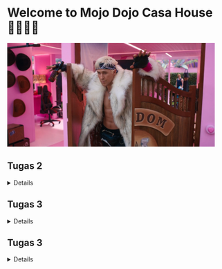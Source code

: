 # Welcome to Mojo Dojo Casa House 🕺🏻💃🏻
<img src="static/CasaHouse.png" width="480" height="240">

## Tugas 2
<details>

### Cara _Step by Step_ Mengimplementasikan _Checklist_ 
1. Membuat repositori baru dengan nama ```Mojo Dojo Casa House```.
2. Menghubungkan repositori lokal dengan repositori di GitHub.
3. Melakukan _cloning_ repositori tersebut ke komputer lokal.
4. Membuat _virtual environment_ Python dengan perintah:
    ```bash
    python3 -m venv env
    ```
5. Mengaktifkan _virtual environment_ Python baru dengan perintah:
    ```bash
    source env/bin/activate
    ```
6. Membuat file ```requirements.txt``` dengan menambahkan beberapa _depedencies_.
    ```
    django
    gunicorn
    whitenoise
    psycopg2-binary
    requests
    urllib3
    ```
7. Menginstalasi _dependencies_ dengan pip.
    ```bash
    pip install -r requirements.txt
    ```
8. Membuat proyek Django baru dengan perintah:
    ```bash
    django-admin startproject mojo_dojo_casa_house .
    ```
9. Mengubah ```ALLOWED_HOSTS``` di ```settings.py``` untuk keperluan deployment pada direktori ```mojo_dojo_casa_house```.
    ```bash
    ...
    ALLOWED_HOSTS = ["localhost", "127.0.0.1"]
    ...
    ```
10. Membuat aplikasi baru dengan nama ```main``` dengan perintah:
    ```python
    python manage.py startapp main
    ```
11. Mendaftarkan aplikasi ```main``` ke dalam ```settings.py```
    ```
    INSTALLED_APPS = [
    ...,
    'main'
    ]
    ```
12. Mengisi berkas ```models.py``` pada direktori aplikasi ```main``` dengan kode:
    ```python
    from django.db import models

    class Product(models.Model):
        name = models.CharField(max_length=255)
        price = models.IntegerField()
        description = models.TextField()
        quantity = models.IntegerField()
    ```
13. Melakukan migrasi dengan perintah:
    ```python
    python manage.py makemigrations
    python manage.py migrate
    ```
14. Membuat direktori template dan template ```main.html```. 
    ```html
    <h1>Mojo Dojo Casa House 🕺🏻💃🏻</h1>

    <h3>Welcome to our online shop! </h3>
    <p>Username: {{ name }}</p>
    <p>Class: {{ class }}</p>
    ```
15. Menambahkan fungsi pada berkas ```views.py```:
    ```python
    from django.shortcuts import render

    def show_main(request):
        context = {
            'name' : 'Joanne',
            'class' : 'PBP C'
        }

        return render(request, "main.html", context)
    ```
16. Melakukan _routing_ URL di dalam direktori ```main``` dengan membuat berkas ```urls.py``` yang isinya:
    ```python
    from django.urls import path
    from main.views import show_main

    app_name = 'main'

    urlpatterns = [
        path('', show_main, name='show_main'),
    ]
    ```
17. Melakukan tes aplikasi pada localhost dengan perintah:
    ```python
    python3 manage.py runserver
    ```
18. Membuka ```http://localhost:8000``` untuk melihat aplikasi pada _browser_
19. Melakukan _deploy app_ ke situs Pacil Web Server (PWS)

### Bagan _Request Client_ ke _Web_ Aplikasi berbasis Django
<img src="static/BaganDjango.png" width="500" height="375">

_Request_ dari pengguna akan diproses terlebih dahulu sebelum diteruskan ke View yang tepat. View tersebut kemudian akan mengakses atau memodifikasi data di Model dan menggunakan Template untuk menampilkan dan mengirimkan respons kembali ke pengguna.

### Fungsi ```git``` dalam Pengembangan Perangkat Lunak
1. Mencatat semua perubahan kode, memungkinkan _developer_ melihat riwayat modifikasi dan siapa yang melakukan perubahan.
2. Memungkinkan banyak _developer_ bekerja secara bersamaan di cabang berbeda tanpa konflik, dengan kemampuan menggabungkan hasil kerja menggunakan _merge_.
3. Memfasilitasi pengelolaan versi perangkat lunak sehingga pengembang dapat beralih antar versi atau mengembalikan kode ke versi sebelumnya.
4. Menyimpan proyek dalam repositori yang dapat diakses lokal atau melalui server, seperti GitHub, untuk pembaruan atau pengunduhan kode.
5. Mendukung integrasi berkelanjutan dengan memudahkan ```pull```, ```commit```, dan ```push``` perubahan serta pengujian otomatis.

### Alasan Mengapa Framework Django Dijadikan Permulaan Pembelajaran PengembanganPperangkat Lunak
1. Tersedia banyak fitur bawaan sehingga pemula bisa langsung fokus pada pengembangan (seperti autentikasi, routing URL, dan pengelolaan database).
2. Terdapat pola arsitektur _Model View Template_ (MVT) yang memudahkan pemahaman pemisahan logika, tampilan, dan data.
3. Memiliki dokumentasi lengkap yang mudah diikuti oleh pemula.
4. Mendorong _clean code writing_ yang terstruktur, membantu membangun kebiasaan pengembangan yang baik.
5. Memiliki banyak pengguna dan komunitas sehingga dapat mendukung pemula dalam belajar dan menemukan solusi.

### Alasan Model pada Django disebut ORM
Disebut sebagai _Object-Relational Mapping_ (ORM) karena ORM memungkinkan kita untuk menghubungkan objek Python dengan tabel di database. Dengan ORM, kita dapat membuat, membaca, memperbarui, dan menghapus data di database tanpa menulis _query_ SQL secara langsung. 

Misalnya, setiap model di Django mewakili tabel dalam _database_, dan setiap atribut model mewakili kolom dalam tabel tersebut. ORM juga memudahkan pengelolaan relasi antar tabel dan perubahan skema database dengan sistem migrasi otomatis.
</details>

## Tugas 3
<details>

### Alasan Mengapa Kita Perlu Data Delivery dalam Pengimplementasian sebuah _Platform_
1. Menjamin data yang dikirim secara cepat dan akurat.
2. Memastikan data relevan dan tepat waktu untuk analisis dan pengambilan keputusan.
3. Menghubungkan berbagai bagian sistem agar berfungsi secara baik.
4. Melindungi data dengan enkripsi selama pengiriman untuk mencegah akses tidak sah.
5. Mengelola volume data yang meningkat secara dinamis untuk menjaga performa platform.

### Mana yang lebih baik antara XML dan JSON?
Menurut saya, JSON lebih baik dan populer daripada XML untuk kebanyakan penggunaan saat ini. JSON lebih mudah dibaca dan ditulis, memiliki ukuran file yang lebih kecil, dan lebih cepat dalam proses unduhan dan _parsing_. 

Namun, XML masih memiliki beberapa keunggulan, seperti dukungan untuk hal yang lebih kompleks serta kemampuan untuk menyertakan metadata dan atribut tambahan. Meskipun begitu, JSON lebih sering dipilih karena kesederhanaan dan efisiensinya dalam konteks aplikasi web dan mobile saat ini.

### Fungsi Method `is_valid()` pada ```form.py``` Django
Method ini digunakan untuk memeriksa apakah data yang diisi di formulir sudah sesuai dengan aturan dan validasi yang ditetapkan. Dengan memanggil `is_valid()`, kita bisa menghindari kesalahan dan data yang tidak konsisten, serta memberikan umpan balik kepada pengguna jika ada kesalahan dalam input mereka. Hal ini untuk menjaga agar data yang diproses tetap aman dan sesuai dengan ketentuan yang telah ditetapkan.

### Alasan Kita Membutuhkan `csrf_token` pada `forms.py` Django
`csrf_token` diperlukan untuk melindungi aplikasi dari serangan Cross-Site Request Forgery (CSRF). Token ini membantu memastikan bahwa permintaan yang dikirimkan berasal dari pengguna yang sah dan bukan dari sumber eksternal yang berbahaya. Ketika formulir dikirim, Django memverifikasi token untuk mencegah permintaan palsu dan melindungi data pengguna dari manipulasi tidak sah.

Jika `csrf_token` tidak ditambahkan, aplikasi/website akan rentan terhadap serangan CSRF. Penyerang bisa memanfaatkan kerentanan ini dengan membuat formulir berbahaya yang mengirimkan data ke server kita atas nama pengguna yang sah, berpotensi menyebabkan perubahan data atau tindakan merugikan.

### Cara _Step by Step_ Mengimplementasikan _Checklist_ 
1. Membuat ```forms.py``` di direktori ```main``` dengan kode:
    ```python
    from django.forms import ModelForm
    from main.models import Product

    class ProductForm(ModelForm):
        class Meta:
            model = Product
            fields = ["name", "price", "description", "quantity"]
    ```

2. Menambahkan Method ```add_page``` untuk menambah entri database pada file ```views.py``` di direktori main
    ```python
    def add_product(request):
    form = ProductForm(request.POST or None)

    if form.is_valid() and request.method == "POST":
        form.save()
        return redirect('main:show_main')
    
    context = {'form': form}
    return render(request, 'add_product.html', context)
    ```

3. Mengimplementasikan form yang telah dibuat ke dalam laman baru dengan template html yang baru ```add_product.html```.

4. Routing URL ke laman yang bersangkutan di file ```urls.py``` di direktori ```main```.
    ```python
    . . .
    urlpatterns = [
        . . .
        path('add-product', add_product, name='add_product'),
    }
    ```

5. Membuat direktori ```templates``` pada direktori utama sebagai basis direktori lain dan buat sebuah berkas bernama ```base.html```.

6. Menambahkan lokasi folder templates tersebut ke settings.py di direktori ```mojo_dojo_casa_house``` dengan kode:
    ```python
    ...
    TEMPLATES = [
        {
            'BACKEND': 'django.template.backends.django.DjangoTemplates',
            'DIRS': [BASE_DIR / 'templates'], # Tambahkan konten baris ini
            'APP_DIRS': True,
            ...
        }
    ]
    ...
    ```

7. Mengimplementasikan database ke dalam ```main.html``` dan juga menjadi perpanjangan dari ```base.html``` dengan kode:
    ```html
    {% extends 'base.html' %}
    {% block content %}
    <div class="container mt-5">
        <h1 class="text-center header">Mojo Dojo Casa House 🕺🏻💃🏻</h1>
        <h3 class="text-center header">Welcome to our online shop!</h3>

        <div class="user-info mb-4 text-center">
            <p><strong>Username:</strong> {{ name }}</p>
            <p><strong>Class:</strong> {{ class }}</p>
        </div>

        <h2 class="my-4 header">Product List</h2>
        {% if not product_entries %}
            <p class="text-muted text-center">No products available in the store.</p>
        {% else %}
            <div class="table-responsive">
                <table class="table table-striped table-hover">
                    <thead class="thead-dark">
                        <tr>
                            <th>Product Name</th>
                            <th>Price</th>
                            <th>Description</th>
                            <th>Quantity</th>
                        </tr>
                    </thead>
                    <tbody>
                        {% comment %} Display product data below this line {% endcomment %}
                        {% for product_entry in product_entries %}
                        <tr>
                            <td>{{ product_entry.name }}</td>
                            <td>${{ product_entry.price }}</td>
                            <td>{{ product_entry.description }}</td>
                            <td>{{ product_entry.quantity }}</td>
                        </tr>
                        {% endfor %}
                    </tbody>
                </table>
            </div>
        {% endif %}

        <div class="text-center" style="margin-top: 50px;"> <!-- Adjusted inline margin -->
            <a href="{% url 'main:add_product' %}" class="btn btn-primary">Add New Product</a>
        </div>
    </div>
    {% endblock %}
    ```

8. Menambahkan baris UUID keys pada berkas ```models.py``` di subdirektori ```main```.
    ```python
    import uuid
    from django.db import models

    class Product(models.Model):
        id = models.UUIDField(primary_key=True, default=uuid.uuid4, editable=False)  # tambahkan baris ini
        . . .
    ```

9. Membuat fungsi baru untuk mengembalikan data dalam bentuk XML dan JSON baik secara keseluruhan maupun per-ID _database_ pada ```views.py```
    ```python
    def show_xml(request):
        data = Product.objects.all()
        return HttpResponse(serializers.serialize("xml", data), content_type="application/xml")

    def show_json(request):
        data = Product.objects.all()
        return HttpResponse(serializers.serialize("json", data), content_type="application/json")

    def show_xml_by_id(request, id):
        data = Product.objects.filter(pk=id)
        return HttpResponse(serializers.serialize("xml", data), content_type="application/xml")

    def show_json_by_id(request, id):
        data = Product.objects.filter(pk=id)
        return HttpResponse(serializers.serialize("json", data), content_type="application/json")
    ```

10. Merouting kembali URL yang bersangkutan di file ```urls.py```.
    ```python
    . . .
    urlpatterns = [
        . . .
        path('xml/', show_xml, name='show_xml'),
        path('json/', show_json, name='show_json'),
        path('xml/<str:id>/', show_xml_by_id, name='show_xml_by_id'),
        path('json/<str:id>/', show_json_by_id, name='show_json_by_id'),
    ]
    ```

11. Melakukan tes aplikasi pada localhost dengan perintah:
    ```python
    python3 manage.py runserver
    ```
12. Membuka ```http://localhost:8000``` untuk melihat aplikasi pada _browser_
13. Melakukan _deploy app_ ke situs Pacil Web Server (PWS)

### _Screenshot_ Postman
#### 1. HTML Source
![](static/HTMLsource.png)

#### 2. JSON
![](static/JSON.png)

#### 3. JSON by ID
![](static/JSONbyID.png)

#### 4. XML
![](static/XML.png)

#### 5. XML by ID
![](static/XMLbyID.png)
</details>

## Tugas 3
<details>

### Perbedaan antara `HttpResponseRedirect()` dan `redirect()`
Di Django, keduanya digunakan untuk mengarahkan pengguna ke URL lain, tetapi ada beberapa perbedaan dalam cara penggunaannya:

1. `HttpResponseRedirect()`

- Tipe: Kelas yang menghasilkan objek respons HTTP.
- Fungsi: Membuat respons HTTP yang mengarahkan pengguna ke URL tertentu.
- Penggunaan: Saat menggunakan `HttpResponseRedirect()`, kamu perlu secara eksplisit memberikan URL atau path sebagai argumen.
- Kelebihan: Dapat digunakan untuk mengarahkan ke URL absolut atau relatif.
- Contoh:
    ```python
    from django.http import HttpResponseRedirect

    def my_view(request):
        return HttpResponseRedirect('/some-url/')
    ```

2. `redirect()`
- Tipe: Fungsi shortcut bawaan Django yang lebih canggih.
- Fungsi: Selain mengarahkan ke URL, `redirect()` juga dapat menerima beberapa jenis argumen seperti nama URL (dengan `reverse()` di belakang layar) atau objek model, yang membuatnya lebih fleksibel.
- Kelebihan:
Dapat menerima nama URL, objek model, atau string URL langsung, sehingga lebih efisien daripada menulis URL secara manual dan secara otomatis menggunakan mekanisme Django URL resolver untuk mencari path yang benar.
- Contoh:
    ```python
    from django.shortcuts import redirect

    def my_view(request):
    return redirect('some-url-name')
    ```
    ```python
    def my_view(request):
    return redirect('main:show_item', item_id=42)
    ```

### Cara Kerja Penghubungan Model `Product` dengan `User`
- Biasanya dilakukan menggunakan relasi _ForeignKey_ atau _ManyToManyField_, tergantung kebutuhan. 
- Dengan _ForeignKey_, satu produk terkait dengan satu pengguna, sementara *ManyToManyField* memungkinkan banyak produk dimiliki oleh banyak pengguna. 
- Relasi ini memungkinkan kita untuk mengakses data pengguna dari objek produk dan sebaliknya, melalui atribut otomatis yang dibuat oleh Django ORM.

### Autentikasi vs Otorisasi
Autentikasi merupakan proses untuk memverifikasi identitas pengguna. Dalam Django, ini berarti memastikan bahwa pengguna yang mengakses aplikasi benar-benar pengguna yang terdaftar. Sebaliknya, otorisasi adalah proses yang menentukan tindakan apa yang dapat atau tidak dapat dilakukan oleh pengguna setelah mereka berhasil diautentikasi, termasuk pengaturan hak akses dan izin pengguna.

### Penggunaan Cookies dan Keamanannya
Cookies adalah data kecil yang disimpan di perangkat pengguna oleh server web, digunakan untuk menyimpan informasi sesi atau preferensi pengguna antara kunjungan ke situs. Django menggunakan cookies untuk mengelola sesi, seperti menyimpan ID sesi pengguna.

Karena data dalam cookies bisa diakses dan dimanipulasi, mereka rentan terhadap peretasan jika tidak diamankan. Untuk mitigasi, praktik terbaik meliputi mengenkripsi data, menggunakan atribut HttpOnly dan Secure, serta menyimpan data sesi sensitif di server, bukan di cookies.

### Cara _Step by Step_ Mengimplementasikan _Checklist_ 
1. Pada file `views.py` menambahkan fungsi `register`, `login_user`, dan `logout_user`.
2. Membuat file baru pada `main/templates` bernama login serta laman-laman yang dimilikinya seperti `login.html` dan `register.html`.
3. Melakukan _routing urls_ dari fungsi yang ada sehingga pengguna dapat mengakses halaman registrasi melalui URL tersebut.
4. Mengimplementasikan cookie sehingga user masih berstatus login ketika menjelajahi laman utama pada file `views.py` dengan kode:
    ```python
    if form.is_valid():
        user = form.get_user()
        login(request, user)
        response = HttpResponseRedirect(reverse("main:show_main"))
        response.set_cookie('last_login', str(datetime.datetime.now()))
        return response
    ```
    Tambahkan juga `last_login` ke dalam _context_ `show_main`
    ```python
    context = {
        'name': request.user.username,
        'class' : 'PBP C',
        'product_entries': product_entries,
        'last_login': request.COOKIES['last_login'],
    }
    ```
5. Menambahkan ForeignKey untuk fungsi Product pada `models.py` dengan kode:
    ```python
    class Product(models.Model):
    user = models.ForeignKey(User, on_delete=models.CASCADE)
    ```
6. Melakukan migrasi database untuk mensinkronkan database pada keseluruhan proyek.
</details>